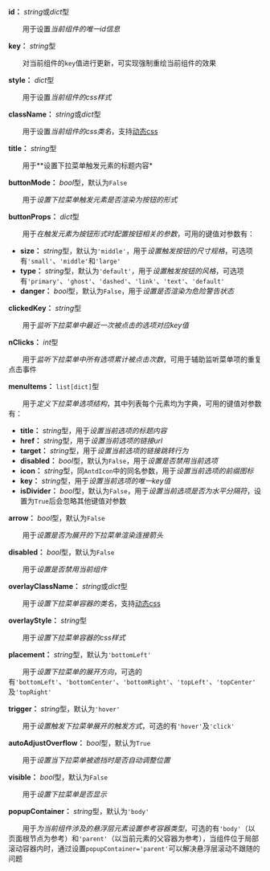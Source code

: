 **id：** *string*或*dict*型

　　用于设置*当前组件的唯一id信息*

**key：** *string*型

　　对当前组件的`key`值进行更新，可实现强制重绘当前组件的效果

**style：** *dict*型

　　用于设置*当前组件的css样式*

**className：** *string*或*dict*型

　　用于设置*当前组件的css类名*，支持[动态css](/advanced-classname)

**title：** *string*型

　　用于**设置下拉菜单触发元素的标题内容*

**buttonMode：** *bool*型，默认为`False`

　　用于*设置下拉菜单触发元素是否渲染为按钮的形式*

**buttonProps：** *dict*型

　　用于*在触发元素为按钮形式时配置按钮相关的参数*，可用的键值对参数有：

- **size：** *string*型，默认为`'middle'`，用于*设置触发按钮的尺寸规格*，可选项有`'small'`、`'middle'`和`'large'`
- **type：** *string*型，默认为`'default'`，用于*设置触发按钮的风格*，可选项有`'primary'`、`'ghost'`、`'dashed'`、`'link'`、`'text'`、`'default'`
- **danger：** *bool*型，默认为`False`，用于*设置是否渲染为危险警告状态*

**clickedKey：** *string*型

　　用于*监听下拉菜单中最近一次被点击的选项对应key值*

**nClicks：** *int*型

　　用于*监听下拉菜单中所有选项累计被点击次数*，可用于辅助监听菜单项的重复点击事件

**menuItems：** `list[dict]`型

　　用于*定义下拉菜单选项结构*，其中列表每个元素均为字典，可用的键值对参数有：

- **title：** *string*型，用于*设置当前选项的标题内容*
- **href：** *string*型，用于*设置当前选项的链接url*
- **target：** *string*型，用于*设置当前选项的链接跳转行为*
- **disabled：** *bool*型，默认为`False`，用于*设置是否禁用当前选项*
- **icon：** *string*型，同`AntdIcon`中的同名参数，用于*设置当前选项的前缀图标*
- **key：** *string*型，用于*设置当前选项的唯一key值*
- **isDivider：** *bool*型，默认为`False`，用于*设置当前选项是否为水平分隔符*，设置为`True`后会忽略其他键值对参数

**arrow：** *bool*型，默认为`False`

　　用于*设置是否为展开的下拉菜单渲染连接箭头*

**disabled：** *bool*型，默认为`False`

　　用于*设置是否禁用当前组件*

**overlayClassName：** *string*或*dict*型

　　用于*设置下拉菜单容器的类名*，支持[动态css](/advanced-classname)

**overlayStyle：** *string*型

　　用于*设置下拉菜单容器的css样式*

**placement：** *string*型，默认为`'bottomLeft'`

　　用于*设置下拉菜单的展开方向*，可选的有`'bottomLeft'`、`'bottomCenter'`、`'bottomRight'`、`'topLeft'`、`'topCenter'`及`'topRight'`

**trigger：** *string*型，默认为`'hover'`

　　用于*设置触发下拉菜单展开的触发方式*，可选的有`'hover'`及`'click'`

**autoAdjustOverflow：** *bool*型，默认为`True`

　　用于*设置当下拉菜单被遮挡时是否自动调整位置*

**visible：** *bool*型，默认为`False`

　　用于*设置下拉菜单是否显示*

**popupContainer：** *string*型，默认为`'body'`

　　用于*为当前组件涉及的悬浮层元素设置参考容器类型*，可选的有`'body'`（以页面根节点为参考）和`'parent'`（以当前元素的父容器为参考），当组件位于局部滚动容器内时，通过设置`popupContainer='parent'`可以解决悬浮层滚动不跟随的问题